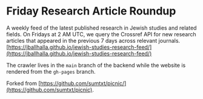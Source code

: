 # Friday Research Article Roundup

A weekly feed of the latest published research in Jewish studies and related fields. On Fridays at 2 AM UTC, we query the Crossref API for new research articles that appeared in the previous 7 days across relevant journals. [https://jballhalla.github.io/jewish-studies-research-feed/](https://jballhalla.github.io/jewish-studies-research-feed/)

The crawler lives in the `main` branch of the backend while the website is rendered from the `gh-pages` branch.

Forked from [https://github.com/sumtxt/picnic/](https://github.com/sumtxt/picnic).
